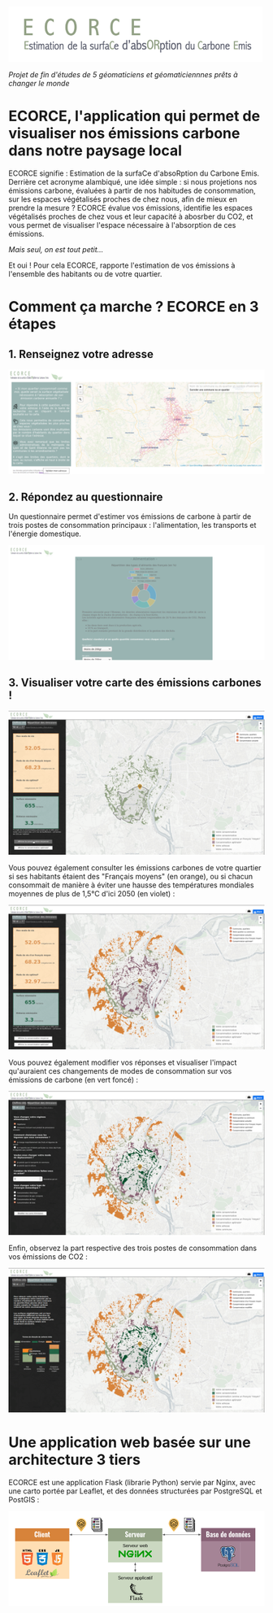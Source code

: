 <img src="static/image/F_name_left.png" width="500"/>

*Projet de fin d'études de 5 géomaticiens et géomaticiennnes prêts à changer le monde*

# ECORCE, l'application qui permet de visualiser nos émissions carbone dans notre paysage local

ECORCE signifie : Estimation de la surfaCe d'absoRption du Carbone Emis.
Derrière cet acronyme alambiqué, une idée simple : si nous projetions nos émissions carbone, évaluées à partir de 
nos habitudes de consommation, sur les espaces végétalisés proches de chez nous, afin de mieux en prendre la mesure ?
ECORCE évalue vos émissions, identifie les espaces végétalisés proches de chez vous et leur capacité à abosrber du CO2, 
et vous permet de visualiser l'espace nécessaire à l'absorption de ces émissions.

*Mais seul, on est tout petit...*

Et oui ! Pour cela ECORCE, rapporte l'estimation de vos émissions à l'ensemble des habitants ou de votre quartier.
# Comment ça marche ? ECORCE en 3 étapes

## 1. Renseignez votre adresse

<img src="img_readme/adresse.png"/>

## 2. Répondez au questionnaire

Un questionnaire permet d'estimer vos émissions de carbone à partir de trois postes de consommation principaux : l'alimentation, les transports et l'énergie domestique.

<img src="img_readme/questionnaire.png"/>

## 3. Visualiser votre carte des émissions carbones !

<img src="img_readme/results.png"/>

Vous pouvez également consulter les émissions carbones de votre quartier si ses habitants étaient des "Français moyens" (en orange), ou si chacun consommait de manière à éviter une hausse des températures mondiales moyennes de plus de 1,5°C d'ici 2050 (en violet) : 

<img src="img_readme/results2.png"/>

Vous pouvez également modifier vos réponses et visualiser l'impact qu'auraient ces changements de modes de consommation sur vos émissions de carbone (en vert foncé) :

<img src="img_readme/results3.png"/>

Enfin, observez la part respective des trois postes de consommation dans vos émissions de CO2 :

<img src="img_readme/results4.png"/>

# Une application web basée sur une architecture 3 tiers
ECORCE est une application Flask (librarie Python) servie par Nginx, avec une carto portée par Leaflet, et des données structurées par PostgreSQL et PostGIS :

<img src="img_readme/archi.png"/>
